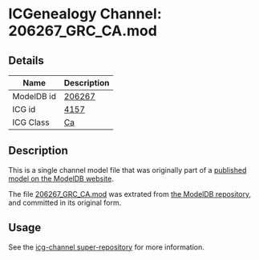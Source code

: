 # ICGenealogy Channel: 206267\_GRC\_CA.mod

## Details

Name | Description
---- | -----------
ModelDB id | [206267](http://senselab.med.yale.edu/ModelDB/ShowModel.cshtml?model=206267)
ICG id | [4157](http://icg.neurotheory.ox.ac.uk/channels/3/4157)
ICG Class | [Ca](http://icg.neurotheory.ox.ac.uk/channels/3)

## Description

This is a single channel model file that was originally part of a [published model on the ModelDB website](http://senselab.med.yale.edu/mModelDB/ShowModel.cshtml?model=206267).

The file [206267\_GRC\_CA.mod](206267_GRC_CA.mod) was extrated from [the ModelDB repository](http://senselab.med.yale.edu/ModelDB/ShowModel.cshtml?model=206267), and committed in its original form.

## Usage

See the [icg-channel super-repository](https://github.com/icgenealogy/icg-channels) for more information.
